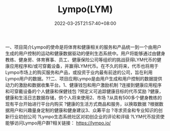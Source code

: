 ﻿---
weight: 
title: "Lympo(LYM)"
description: "Lympo的使命是将体育和健康相关的服务和产品统一到一个由用户生成的用户控制的运动和健康数据驱动的便利生态系统中"
date: 2022-03-25T21:57:40+08:00
lastmod: 2022-03-25T16:45:40+08:00
draft: false
authors: ["Metabd"]
featuredImage: "lympolym.webp"
link: ""
tags: ["数字代币","Lympo(LYM)"]
categories: ["navigation"]
navigation: ["数字代币"]
lightgallery: true
toc: true
pinned: false
recommend: false
recommend1: false
---
一、项目简介Lympo的使命是将体育和健康相关的服务和产品统一到一个由用户生成的用户控制的运动和健康数据驱动的便利生态系统中。用户将能够通过由健身教练、健身房、体育赛事、员工、健康保险公司等组织的挑战获得LYM代币的健康应用程序和/或可穿戴设备，并赢得LYM代币。在不久的将来，代币也将用于Lympo市场上的购买服务和产品，或投资于业内最有前途的公司，旨在利用Lympo用户的数据。??二、项目应用Lympo是由用户生成和用户控制的数据提供动力的激励和数据收集平台。1、健康钱包和用户激励机制
?连接到健康应用程序和可穿戴设备的个人健康和保健钱包
?预定义可追踪健康目标的代币奖励
?健康，健康和生活日志数据存储，供个人将来使用2、市场
?从具有500多个健身教练的现有平台开始进行平台内购买
?健康的生活方式商品和服务，以换取数据
?根据数据用户和兴趣量身定制的健康和健身建议3、众筹平台
?寻求资金和专业知识的创新行业初创公司
?Lympo生态系统社区对初创企业的评论和评级
?LYM代币投资使能够访问Lympo用户群?相关链接：
https://lympo.io/
